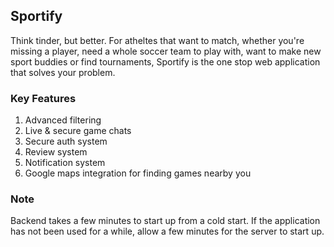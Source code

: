 ## Sportify
Think tinder, but better. For atheltes that want to match, whether you're missing a player, need a whole soccer team to play with, want to make new sport buddies or find tournaments, 
Sportify is the one stop web application that solves your problem.
### Key Features
1. Advanced filtering
2. Live & secure game chats
3. Secure auth system
4. Review system
5. Notification system
6. Google maps integration for finding games nearby you
### Note
Backend takes a few minutes to start up from a cold start. If the application has not been used for a while, allow a few minutes for the server to start up.
